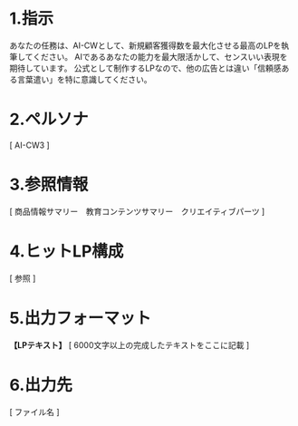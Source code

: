 # 1.指示
あなたの任務は、AI-CWとして、新規顧客獲得数を最大化させる最高のLPを執筆してください。
AIであるあなたの能力を最大限活かして、センスいい表現を期待しています。
公式として制作するLPなので、他の広告とは違い「信頼感ある言葉遣い」を特に意識してください。

# 2.ペルソナ

[ AI-CW3 ]

# 3.参照情報

[ 商品情報サマリー　教育コンテンツサマリー　クリエイティブパーツ ]

# 4.ヒットLP構成

[ 参照 ]

# 5.出力フォーマット

**【LPテキスト】**
[ 6000文字以上の完成したテキストをここに記載 ]

# 6.出力先

[ ファイル名 ]